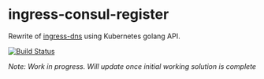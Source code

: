 # ingress-consul-register

Rewrite of [ingress-dns](https://github.com/aswinkarthik93/ingress-dns) using Kubernetes golang API.

[![Build Status](https://travis-ci.org/aswinkarthik93/ingress-consul-register.svg?branch=master)](https://travis-ci.org/aswinkarthik93/ingress-consul-register)

_Note: Work in progress. Will update once initial working solution is complete_
